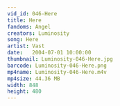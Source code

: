 ```yaml
---
vid_id: 046-Here
title: Here
fandoms: Angel
creators: Luminosity
song: Here
artist: Vast
date:   2004-07-01 10:00:00
thumbnail: Luminosity-046-Here.jpg
barcode: Luminosity-046-Here.png
mp4name: Luminosity-046-Here.m4v
mp4size: 44.36 MB
width: 848
height: 480
---
```



  